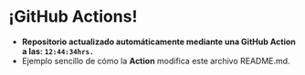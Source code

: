 # ¡GitHub Actions!
* **Repositorio actualizado automáticamente mediante una GitHub Action a las: `12:44:34hrs.`**
* Ejemplo sencillo de cómo la **Action** modifica este archivo README.md.
